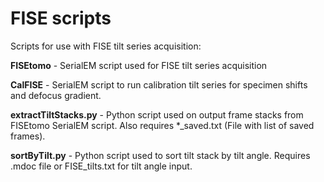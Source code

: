 # FISE scripts
Scripts for use with FISE tilt series acquisition:

<b>FISEtomo</b> - SerialEM script used for FISE tilt series acquisition

<b>CalFISE</b> - SerialEM script to run calibration tilt series for specimen shifts and defocus gradient.

<b>extractTiltStacks.py</b> - Python script used on output frame stacks from FISEtomo SerialEM script. Also requires *_saved.txt (File with list of saved frames).

<b>sortByTilt.py</b> - Python script used to sort tilt stack by tilt angle. Requires .mdoc file or FISE_tilts.txt for tilt angle input.
